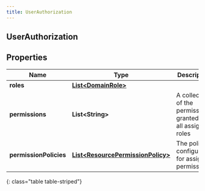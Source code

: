 ```yaml
---
title: UserAuthorization
---
```

## UserAuthorization


## Properties

| Name | Type | Description | Notes |
| ------------ | ------------- | ------------- | ------------- |
| **roles** | [**List&lt;DomainRole&gt;**](DomainRole.html) |  |  [optional] |
| **permissions** | **List&lt;String&gt;** | A collection of the permissions granted by all assigned roles |  [optional] |
| **permissionPolicies** | [**List&lt;ResourcePermissionPolicy&gt;**](ResourcePermissionPolicy.html) | The policies configured for assigned permissions. |  [optional] |
{: class="table table-striped"}



